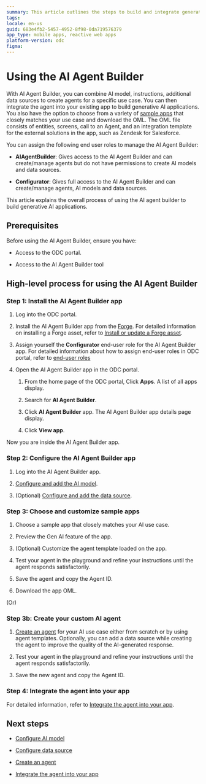 ```yaml
---
summary: This article outlines the steps to build and integrate generative AI agents using AI Agent Builder
tags:
locale: en-us
guid: 683e4fb2-5457-4952-8f98-0da719576379
app_type: mobile apps, reactive web apps
platform-version: odc
figma:
---
```

# Using the AI Agent Builder 

With AI Agent Builder, you can combine AI model, instructions, additional data sources to create agents for a specific use case. You can then integrate the agent into your existing app to build generative AI applications. You also have the option to choose from a variety of [sample apps](intro.md#sample-apps) that closely matches your use case and download the OML. The OML file consists of entities, screens, call to an Agent, and an integration template for the external solutions in the app, such as Zendesk for Salesforce.

You can assign the following end user roles to manage the AI Agent Builder:

* **AIAgentBuilder**: Gives access to the AI Agent Builder and can create/manage agents but do not have permissions to create AI models and data sources.

* **Configurator**: Gives full access to the AI Agent Builder and can create/manage agents, AI models and data sources.

This article explains the overall process of using the AI agent builder to build generative AI applications.

## Prerequisites

Before using the AI Agent Builder, ensure you have:

* Access to the ODC portal.

* Access to the AI Agent Builder tool

## High-level process for using the AI Agent Builder

### Step 1: Install the AI Agent Builder app

1. Log into the ODC portal.

1. Install the AI Agent Builder app from the [Forge](../forge/intro.md). For detailed information on installing a Forge asset, refer to [Install or update a Forge asset](../forge/install.md).

1. Assign yourself the **Configurator** end-user role for the AI Agent Builder app. For detailed information about how to assign end-user roles in ODC portal, refer to [end-user roles](../../../eap/user-management/roles.md#end-user-roles)

1. Open the AI Agent Builder app in the ODC portal.
    
    1. From the home page of the ODC portal, Click **Apps**. A list of all apps display.

    1. Search for **AI Agent Builder**. 

    1. Click **AI Agent Builder** app. The AI Agent Builder app details page display.

    1. Click **View app**.

Now you are inside the AI Agent Builder app.

### Step 2: Configure the AI Agent Builder app

1. Log into the AI Agent Builder app. 

1. [Configure and add the AI model](configure-model/intro.md).

1. (Optional) [Configure and add the data source](configure-data-source/intro.md).

### Step 3: Choose and customize sample apps

1. Choose a sample app that closely matches your AI use case.

1. Preview the Gen AI feature of the app.

1. (Optional) Customize the agent template loaded on the app.

1. Test your agent in the playground and refine your instructions until the agent responds satisfactorily.

1. Save the agent and copy the Agent ID.

1. Download the app OML.

  (Or)

### Step 3b: Create your custom AI agent 

1. [Create an agent](create-agent.md) for your AI use case either from scratch or by using agent templates. Optionally, you can add a data source while creating the agent to improve the quality of the AI-generated response.

1. Test your agent in the playground and refine your instructions until the agent responds satisfactorily.

1. Save the new agent and copy the Agent ID.

### Step 4: Integrate the agent into your app 

For detailed information, refer to [Integrate the agent into your app](integrate-agent.md).

## Next steps

* [Configure AI model](configure-model/intro.md)

* [Configure data source](configure-data-source/intro.md)

* [Create an agent](create-agent.md)

* [Integrate the agent into your app](integrate-agent.md)

